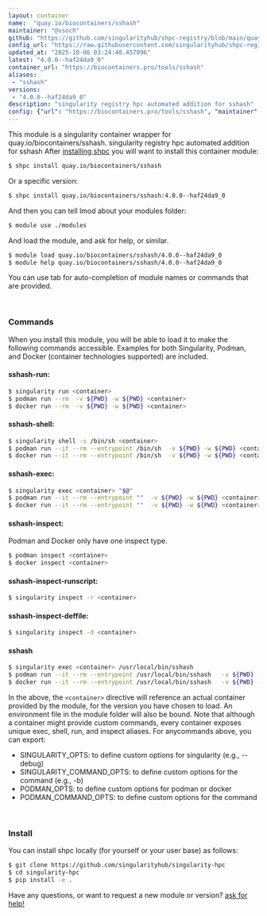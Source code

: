 ```yaml
---
layout: container
name:  "quay.io/biocontainers/sshash"
maintainer: "@vsoch"
github: "https://github.com/singularityhub/shpc-registry/blob/main/quay.io/biocontainers/sshash/container.yaml"
config_url: "https://raw.githubusercontent.com/singularityhub/shpc-registry/main/quay.io/biocontainers/sshash/container.yaml"
updated_at: "2025-10-06 03:24:40.457096"
latest: "4.0.0--haf24da9_0"
container_url: "https://biocontainers.pro/tools/sshash"
aliases:
 - "sshash"
versions:
 - "4.0.0--haf24da9_0"
description: "singularity registry hpc automated addition for sshash"
config: {"url": "https://biocontainers.pro/tools/sshash", "maintainer": "@vsoch", "description": "singularity registry hpc automated addition for sshash", "latest": {"4.0.0--haf24da9_0": "sha256:83d971cf857b249dd2227c84a63028289a1a24afffdc6e8c38c9003c8dd2800a"}, "tags": {"4.0.0--haf24da9_0": "sha256:83d971cf857b249dd2227c84a63028289a1a24afffdc6e8c38c9003c8dd2800a"}, "docker": "quay.io/biocontainers/sshash", "aliases": {"sshash": "/usr/local/bin/sshash"}}
---
```


This module is a singularity container wrapper for quay.io/biocontainers/sshash.
singularity registry hpc automated addition for sshash
After [installing shpc](#install) you will want to install this container module:


```bash
$ shpc install quay.io/biocontainers/sshash
```

Or a specific version:

```bash
$ shpc install quay.io/biocontainers/sshash:4.0.0--haf24da9_0
```

And then you can tell lmod about your modules folder:

```bash
$ module use ./modules
```

And load the module, and ask for help, or similar.

```bash
$ module load quay.io/biocontainers/sshash/4.0.0--haf24da9_0
$ module help quay.io/biocontainers/sshash/4.0.0--haf24da9_0
```

You can use tab for auto-completion of module names or commands that are provided.

<br>

### Commands

When you install this module, you will be able to load it to make the following commands accessible.
Examples for both Singularity, Podman, and Docker (container technologies supported) are included.

#### sshash-run:

```bash
$ singularity run <container>
$ podman run --rm  -v ${PWD} -w ${PWD} <container>
$ docker run --rm  -v ${PWD} -w ${PWD} <container>
```

#### sshash-shell:

```bash
$ singularity shell -s /bin/sh <container>
$ podman run --it --rm --entrypoint /bin/sh  -v ${PWD} -w ${PWD} <container>
$ docker run --it --rm --entrypoint /bin/sh  -v ${PWD} -w ${PWD} <container>
```

#### sshash-exec:

```bash
$ singularity exec <container> "$@"
$ podman run --it --rm --entrypoint ""  -v ${PWD} -w ${PWD} <container> "$@"
$ docker run --it --rm --entrypoint ""  -v ${PWD} -w ${PWD} <container> "$@"
```

#### sshash-inspect:

Podman and Docker only have one inspect type.

```bash
$ podman inspect <container>
$ docker inspect <container>
```

#### sshash-inspect-runscript:

```bash
$ singularity inspect -r <container>
```

#### sshash-inspect-deffile:

```bash
$ singularity inspect -d <container>
```


#### sshash

```bash
$ singularity exec <container> /usr/local/bin/sshash
$ podman run --it --rm --entrypoint /usr/local/bin/sshash   -v ${PWD} -w ${PWD} <container> -c " $@"
$ docker run --it --rm --entrypoint /usr/local/bin/sshash   -v ${PWD} -w ${PWD} <container> -c " $@"
```



In the above, the `<container>` directive will reference an actual container provided
by the module, for the version you have chosen to load. An environment file in the
module folder will also be bound. Note that although a container
might provide custom commands, every container exposes unique exec, shell, run, and
inspect aliases. For anycommands above, you can export:

 - SINGULARITY_OPTS: to define custom options for singularity (e.g., --debug)
 - SINGULARITY_COMMAND_OPTS: to define custom options for the command (e.g., -b)
 - PODMAN_OPTS: to define custom options for podman or docker
 - PODMAN_COMMAND_OPTS: to define custom options for the command

<br>

### Install

You can install shpc locally (for yourself or your user base) as follows:

```bash
$ git clone https://github.com/singularityhub/singularity-hpc
$ cd singularity-hpc
$ pip install -e .
```

Have any questions, or want to request a new module or version? [ask for help!](https://github.com/singularityhub/singularity-hpc/issues)